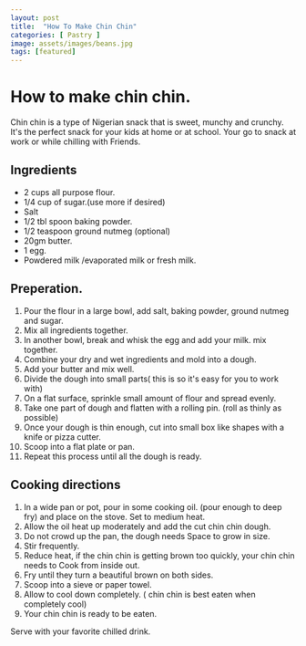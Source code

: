 ```yaml
---
layout: post
title:  "How To Make Chin Chin"
categories: [ Pastry ]
image: assets/images/beans.jpg
tags: [featured]
---
```

# How to make chin chin. 

Chin chin is a type of Nigerian snack that is sweet, munchy and crunchy. It's the perfect snack for your kids at home or at school. Your go to snack at work or while chilling with Friends. 

## Ingredients 

- 2 cups all purpose flour. 
- 1/4 cup of sugar.(use more if desired) 
- Salt
- 1/2 tbl spoon baking powder. 
- 1/2 teaspoon ground nutmeg (optional) 
- 20gm butter. 
- 1 egg. 
- Powdered milk /evaporated milk or fresh milk. 

## Preperation. 
1. Pour the flour in a large bowl, add salt, baking powder, ground nutmeg and sugar. 
2. Mix all ingredients together. 
3. In another bowl, break and whisk the egg and add your milk. mix together. 
4. Combine your dry and wet ingredients and mold into a dough. 
5. Add your butter and mix well. 
6. Divide the dough into small parts( this is so it's easy for you to work with) 
7. On a flat surface, sprinkle small amount of flour and spread evenly. 
8. Take one part of dough and flatten with a rolling pin. (roll as thinly as possible) 
9. Once your dough is thin enough, cut into small box like shapes with a knife or pizza cutter. 
10. Scoop into a flat plate or pan. 
11. Repeat this process until all the dough is ready. 
 
## Cooking directions 
1. In a wide pan or pot, pour in some cooking oil. (pour enough to deep fry)  and place on the stove. Set to medium heat. 
2. Allow the oil heat up moderately and add the cut chin chin dough.
3. Do not crowd up the pan, the dough needs Space to grow in size. 
4. Stir frequently. 
5. Reduce heat, if the chin chin is getting brown too quickly, your chin chin needs to Cook from inside out. 
6. Fry until they turn a beautiful brown on both sides. 
7. Scoop into a sieve or paper towel. 
8. Allow to cool down completely. ( chin chin is best eaten when completely cool) 
9. Your chin chin is ready to be eaten.
    
Serve with your favorite chilled drink. 

